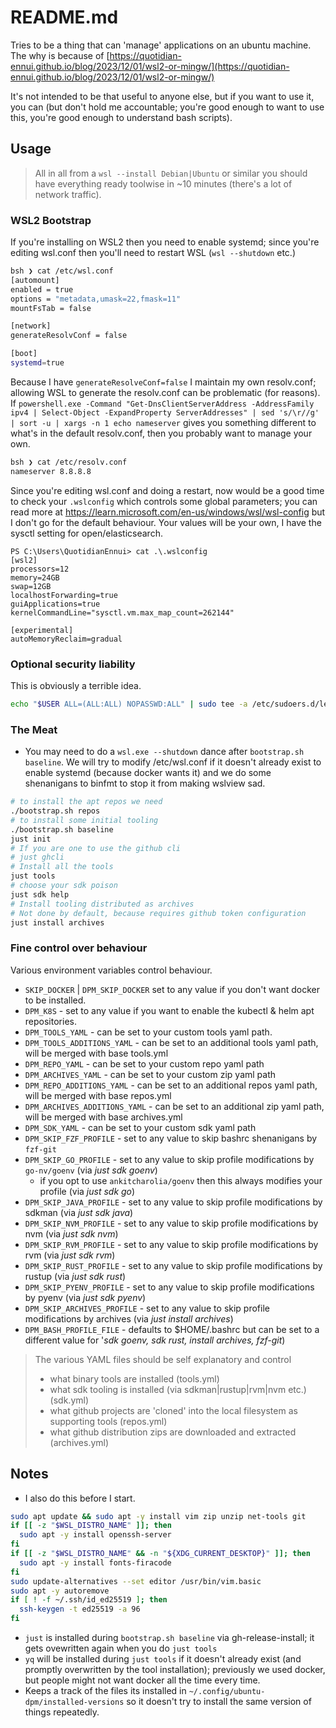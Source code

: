 # README.md

Tries to be a thing that can 'manage' applications on an ubuntu machine. The why is because of [https://quotidian-ennui.github.io/blog/2023/12/01/wsl2-or-mingw/](https://quotidian-ennui.github.io/blog/2023/12/01/wsl2-or-mingw/)

It's not intended to be that useful to anyone else, but if you want to use it, you can (but don't hold me accountable; you're good enough to want to use this, you're good enough to understand bash scripts).

## Usage

> All in all from a `wsl --install Debian|Ubuntu` or similar you should have everything ready toolwise in ~10 minutes (there's a lot of network traffic).
>

### WSL2 Bootstrap

If you're installing on WSL2 then you need to enable systemd; since you're editing wsl.conf then you'll need to restart WSL (`wsl --shutdown` etc.)

```bash
bsh ❯ cat /etc/wsl.conf
[automount]
enabled = true
options = "metadata,umask=22,fmask=11"
mountFsTab = false

[network]
generateResolvConf = false

[boot]
systemd=true
```

Because I have `generateResolveConf=false` I maintain my own resolv.conf; allowing WSL to generate the resolv.conf can be problematic (for reasons). If `powershell.exe -Command "Get-DnsClientServerAddress -AddressFamily ipv4 | Select-Object -ExpandProperty ServerAddresses" | sed 's/\r//g' | sort -u | xargs -n 1 echo nameserver` gives you something different to what's in the default resolv.conf, then you probably want to manage your own.

```bash
bsh ❯ cat /etc/resolv.conf
nameserver 8.8.8.8
```

Since you're editing wsl.conf and doing a restart, now would be a good time to check your `.wslconfig` which controls some global parameters; you can read more at <https://learn.microsoft.com/en-us/windows/wsl/wsl-config> but I don't go for the default behaviour. Your values will be your own, I have the sysctl setting for open/elasticsearch.

```pwsh
PS C:\Users\QuotidianEnnui> cat .\.wslconfig
[wsl2]
processors=12
memory=24GB
swap=12GB
localhostForwarding=true
guiApplications=true
kernelCommandLine="sysctl.vm.max_map_count=262144"

[experimental]
autoMemoryReclaim=gradual
```

### Optional security liability

This is obviously a terrible idea.

```bash
echo "$USER ALL=(ALL:ALL) NOPASSWD:ALL" | sudo tee -a /etc/sudoers.d/lenient
```

### The Meat

- You may need to do a `wsl.exe --shutdown` dance after `bootstrap.sh baseline`. We will try to modify /etc/wsl.conf if it doesn't already exist to enable systemd (because docker wants it) and we do some shenanigans to binfmt to stop it from making wslview sad.

```bash
# to install the apt repos we need
./bootstrap.sh repos
# to install some initial tooling
./bootstrap.sh baseline
just init
# If you are one to use the github cli
# just ghcli
# Install all the tools
just tools
# choose your sdk poison
just sdk help
# Install tooling distributed as archives
# Not done by default, because requires github token configuration
just install archives
```

### Fine control over behaviour

Various environment variables control behaviour.

- `SKIP_DOCKER` | `DPM_SKIP_DOCKER` set to any value if you don't want docker to be installed.
- `DPM_K8S` - set to any value if you want to enable the kubectl & helm apt repositories.
- `DPM_TOOLS_YAML` - can be set to your custom tools yaml path.
- `DPM_TOOLS_ADDITIONS_YAML` - can be set to an additional tools yaml path, will be merged with base tools.yml
- `DPM_REPO_YAML` - can be set to your custom repo yaml path
- `DPM_ARCHIVES_YAML` - can be set to your custom zip yaml path
- `DPM_REPO_ADDITIONS_YAML` - can be set to an additional repos yaml path, will be merged with base repos.yml
- `DPM_ARCHIVES_ADDITIONS_YAML` - can be set to an additional zip yaml path, will be merged with base archives.yml
- `DPM_SDK_YAML` - can be set to your custom sdk yaml path
- `DPM_SKIP_FZF_PROFILE` - set to any value to skip bashrc shenanigans by `fzf-git`
- `DPM_SKIP_GO_PROFILE` - set to any value to skip profile modifications by `go-nv/goenv` (via _just sdk goenv_)
  - if you opt to use `ankitcharolia/goenv` then this always modifies your profile (via _just sdk go_)
- `DPM_SKIP_JAVA_PROFILE` - set to any value to skip profile modifications by sdkman (via _just sdk java_)
- `DPM_SKIP_NVM_PROFILE` - set to any value to skip profile modifications by nvm (via _just sdk nvm_)
- `DPM_SKIP_RVM_PROFILE` - set to any value to skip profile modifications by rvm (via _just sdk rvm_)
- `DPM_SKIP_RUST_PROFILE` - set to any value to skip profile modifications by rustup (via _just sdk rust_)
- `DPM_SKIP_PYENV_PROFILE` - set to any value to skip profile modifications by pyenv (via _just sdk pyenv_)
- `DPM_SKIP_ARCHIVES_PROFILE` - set to any value to skip profile modifications by archives (via _just install archives_)
- `DPM_BASH_PROFILE_FILE` - defaults to $HOME/.bashrc but can be set to a different value for '_sdk goenv, sdk rust, install archives, fzf-git_)

> The various YAML files should be self explanatory and control
>
> - what binary tools are installed (tools.yml)
> - what sdk tooling is installed (via sdkman|rustup|rvm|nvm etc.) (sdk.yml)
> - what github projects are 'cloned' into the local filesystem as supporting tools (repos.yml)
> - what github distribution zips are downloaded and extracted (archives.yml)

## Notes

- I also do this before I start.

```bash
sudo apt update && sudo apt -y install vim zip unzip net-tools git
if [[ -z "$WSL_DISTRO_NAME" ]]; then
  sudo apt -y install openssh-server
fi
if [[ -z "$WSL_DISTRO_NAME" && -n "${XDG_CURRENT_DESKTOP}" ]]; then
  sudo apt -y install fonts-firacode
fi
sudo update-alternatives --set editor /usr/bin/vim.basic
sudo apt -y autoremove
if [ ! -f ~/.ssh/id_ed25519 ]; then
  ssh-keygen -t ed25519 -a 96
fi
```

- `just` is installed during `bootstrap.sh baseline` via gh-release-install; it gets ovewritten again when you do `just tools`
- `yq` will be installed during `just tools` if it doesn't already exist (and promptly overwritten by the tool installation); previously we used docker, but people might not want docker all the time every time.
- Keeps a track of the files its installed in `~/.config/ubuntu-dpm/installed-versions` so it doesn't try to install the same version of things repeatedly.

